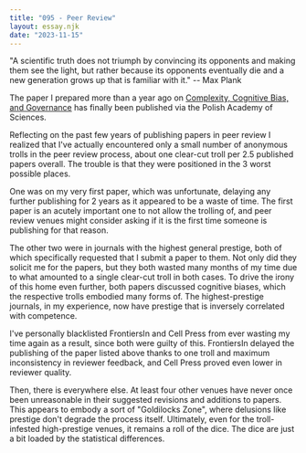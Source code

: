 ```yaml
---
title: "095 - Peer Review"
layout: essay.njk
date: "2023-11-15"
---
```


"A scientific truth does not triumph by convincing its opponents and making them see the light, but rather because its opponents eventually die and a new generation grows up that is familiar with it." -- Max Plank

The paper I prepared more than a year ago on [Complexity, Cognitive Bias, and Governance](https://www.researchgate.net/publication/372404118_Complexity_Cognitive_Bias_and_Governance) has finally been published via the Polish Academy of Sciences.

Reflecting on the past few years of publishing papers in peer review I realized that I've actually encountered only a small number of anonymous trolls in the peer review process, about one clear-cut troll per 2.5 published papers overall. The trouble is that they were positioned in the 3 worst possible places.

One was on my very first paper, which was unfortunate, delaying any further publishing for 2 years as it appeared to be a waste of time. The first paper is an acutely important one to not allow the trolling of, and peer review venues might consider asking if it is the first time someone is publishing for that reason.

The other two were in journals with the highest general prestige, both of which specifically requested that I submit a paper to them. Not only did they solicit me for the papers, but they both wasted many months of my time due to what amounted to a single clear-cut troll in both cases. To drive the irony of this home even further, both papers discussed cognitive biases, which the respective trolls embodied many forms of. The highest-prestige journals, in my experience, now have prestige that is inversely correlated with competence.

I've personally blacklisted FrontiersIn and Cell Press from ever wasting my time again as a result, since both were guilty of this. FrontiersIn delayed the publishing of the paper listed above thanks to one troll and maximum inconsistency in reviewer feedback, and Cell Press proved even lower in reviewer quality.

Then, there is everywhere else. At least four other venues have never once been unreasonable in their suggested revisions and additions to papers. This appears to embody a sort of "Goldilocks Zone", where delusions like prestige don't degrade the process itself. Ultimately, even for the troll-infested high-prestige venues, it remains a roll of the dice. The dice are just a bit loaded by the statistical differences.